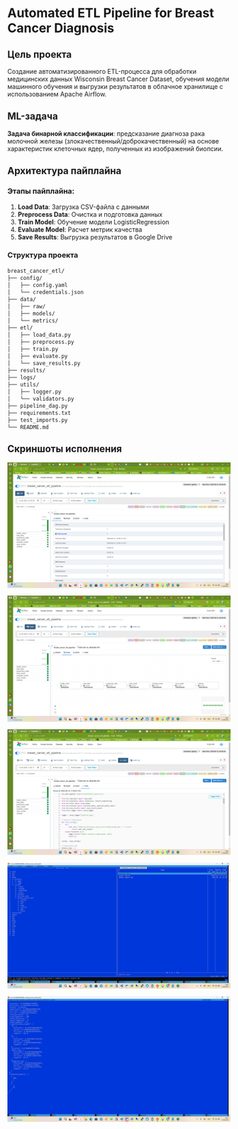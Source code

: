 # Automated ETL Pipeline for Breast Cancer Diagnosis

## Цель проекта

Создание автоматизированного ETL-процесса для обработки медицинских данных Wisconsin Breast Cancer Dataset, обучения модели машинного обучения и выгрузки результатов в облачное хранилище с использованием Apache Airflow.

## ML-задача

**Задача бинарной классификации**: предсказание диагноза рака молочной железы (злокачественный/доброкачественный) на основе характеристик клеточных ядер, полученных из изображений биопсии.

## Архитектура пайплайна

### Этапы пайплайна:

1. **Load Data**: Загрузка CSV-файла с данными
2. **Preprocess Data**: Очистка и подготовка данных
3. **Train Model**: Обучение модели LogisticRegression
4. **Evaluate Model**: Расчет метрик качества
5. **Save Results**: Выгрузка результатов в Google Drive

### Структура проекта
```
breast_cancer_etl/
├── config/
│   ├── config.yaml
│   └── credentials.json
├── data/
│   ├── raw/
│   ├── models/
│   └── metrics/
├── etl/
│   ├── load_data.py
│   ├── preprocess.py
│   ├── train.py
│   ├── evaluate.py
│   └── save_results.py
├── results/
├── logs/
├── utils/
│   ├── logger.py
│   └── validators.py
├── pipeline_dag.py
├── requirements.txt
├── test_imports.py
└── README.md
```
## Скриншоты исполнения

![Запуск в Airflow](images/2025-06-14_14-00-26.png) 

![Граф конвейера](images/2025-06-14_14-01-03.png)

![DAG](images/2025-06-14_14-02-46.png)

![Дерево проекта в WSL](images/2025-06-14_14-06-48.png)

![Метрики](images/2025-06-14_14-07-23.png)
